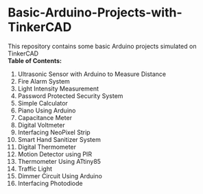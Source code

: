 # Basic-Arduino-Projects-with-TinkerCAD
This repository contains some basic Arduino projects simulated on TinkerCAD<br>
<b>Table of Contents: </b> <br>
<ol type="1">
<li> Ultrasonic Sensor with Arduino to Measure Distance </li>
<li> Fire Alarm System</li>
<li> Light Intensity Measurement</li>
<li> Password Protected Security System </li>
<li> Simple Calculator</li>
<li> Piano Using Arduino </li>
<li> Capacitance Meter </li>
<li> Digital Voltmeter </li>
<li> Interfacing NeoPixel Strip </li>
<li> Smart Hand Sanitizer System </li>
<li> Digital Thermometer </li>
<li> Motion Detector using PIR </li>
<li> Thermometer Using ATtiny85 </li>
<li> Traffic Light </li>
<li> Dimmer Circuit Using Arduino </li>
<li> Interfacing Photodiode </li>

